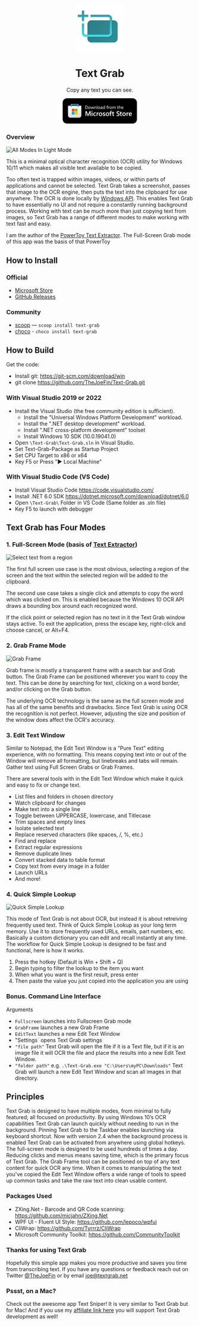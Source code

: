 <p align="center">
  <img width="128" align="center" src="images/TealSelect.png">
</p>
<h1 align="center">
  Text Grab
</h1>
<p align="center">
  Copy any text you can see.
</p>
<p align="center">
  <a href="https://www.microsoft.com/en-us/p/text-grab/9mznkqj7sl0b?cid=TextGrabGitHub" target="_blank">
    <img src="images/storeBadge.png" width="200" alt="Store link" />
  </a>
</p>

### Overview
![All Modes In Light Mode](images/All-Modes-Light.png)

This is a minimal optical character recognition (OCR) utility for Windows 10/11 which makes all visible text available to be copied. 

Too often text is trapped within images, videos, or within parts of applications and cannot be selected. Text Grab takes a screenshot, passes that image to the OCR engine, then puts the text into the clipboard for use anywhere. The OCR is done locally by [Windows API](https://docs.microsoft.com/en-us/uwp/api/Windows.Media.Ocr). This enables Text Grab to have essentially no UI and not require a constantly running background process. Working with text can be much more than just copying text from images, so Text Grab has a range of different modes to make working with text fast and easy. 

I am the author of the [PowerToy Text Extractor](https://learn.microsoft.com/en-us/windows/powertoys/text-extractor). The Full-Screen Grab mode of this app was the basis of that PowerToy

## How to Install

### Official

- [Microsoft Store](https://www.microsoft.com/en-us/p/text-grab/9mznkqj7sl0b?cid=TextGrabGitHub)
- [GitHub Releases](https://github.com/TheJoeFin/Text-Grab/releases/latest)

### Community

- [scoop](https://scoop.sh/) — `scoop install text-grab`
- [choco](https://community.chocolatey.org) - `choco install text-grab`

## How to Build
Get the code:
- Install git: https://git-scm.com/download/win
- git clone https://github.com/TheJoeFin/Text-Grab.git

### With Visual Studio 2019 or 2022
- Install the Visual Studio (the free community edition is sufficient).
    - Install the "Universal Windows Platform Development" workload.
    - Install the ".NET desktop development" workload.
    - Install ".NET cross-platform development" toolset
    - Install Windows 10 SDK (10.0.19041.0)
- Open `\Text-Grab\Text-Grab.sln` in Visual Studio.
- Set Text-Grab-Package as Startup Project
- Set CPU Target to x86 or x64
- Key F5 or Press "▶ Local Machine"

### With Visual Studio Code (VS Code)
- Install Visual Studio Code https://code.visualstudio.com/
- Install .NET 6.0 SDK https://dotnet.microsoft.com/download/dotnet/6.0
- Open `\Text-Grab\` Folder in VS Code (Same folder as .sln file)
- Key F5 to launch with debugger

## Text Grab has Four Modes

### 1. Full-Screen Mode (basis of [Text Extractor](https://learn.microsoft.com/en-us/windows/powertoys/text-extractor))
![Select text from a region](images/FSG-V4.gif)

The first full screen use case is the most obvious, selecting a region of the screen and the text within the selected region will be added to the clipboard.

The second use case takes a single click and attempts to copy the word which was clicked on. This is enabled because the Windows 10 OCR API draws a bounding box around each recognized word. 

If the click point or selected region has no text in it the Text Grab window stays active. To exit the application, press the escape key, right-click and choose cancel, or Alt+F4.

### 2. Grab Frame Mode
![Grab Frame](images/3-2-GF-Editing-Table-2.gif)

Grab frame is mostly a transparent frame with a search bar and Grab button. The Grab Frame can be positioned wherever you want to copy the text. This can be done by searching for text, clicking on a word border, and/or clicking on the Grab button.

The underlying OCR technology is the same as the full screen mode and has all of the same benefits and drawbacks. Since Text Grab is using OCR the recognition is not perfect. However, adjusting the size and position of the window does affect the OCR's accuracy.


### 3. Edit Text Window

Similar to Notepad, the Edit Text Window is a "Pure Text" editing experience, with no formatting. This means copying text into or out of the Window will remove all formatting, but linebreaks and tabs will remain. Gather text using Full Screen Grabs or Grab Frames.

There are several tools with in the Edit Text Window which make it quick and easy to fix or change text.
- List files and folders in chosen directory
- Watch clipboard for changes
- Make text into a single line
- Toggle between UPPERCASE, lowercase, and Titlecase
- Trim spaces and empty lines
- Isolate selected text
- Replace reserved characters (like spaces, /, %, etc.)
- Find and replace
- Extract regular expressions
- Remove duplicate lines
- Convert stacked data to table format
- Copy text from every image in a folder
- Launch URLs
- And more!

### 4. Quick Simple Lookup
![Quick Simple Lookup](images/Quick-Simple-Lookup.gif)

This mode of Text Grab is not about OCR, but instead it is about retreiving frequently used text. Think of Quick Simple Lookup as your long term memory. Use it to store frequently used URLs, emails, part numbers, etc. Basically a custom dictionary you can edit and recall instantly at any time. The workflow for Quick Simple Lookup is designed to be fast and functional, here is how it works.

1. Press the hotkey (Default is Win + Shift + Q)
2. Begin typing to filter the lookup to the item you want
3. When what you want is the first result, press enter
4. Then paste the value you just copied into the application you are using


### Bonus. Command Line Interface

Arguments
- `Fullscreen` launches into Fullscreen Grab mode
- `GrabFrame` launches a new Grab Frame
- `EditText` launches a new Edit Text Window
- "Settings` opens Text Grab settings
- `"file path"` Text Grab will open the file if it is a Text file, but if it is an image file it will OCR the file and place the results into a new Edit Text Window.
- `"folder path"` e.g. `.\Text-Grab.exe "C:\Users\myPC\Downloads"` Text Grab will launch a new Edit Text Window and scan all images in that directory.

## Principles
Text Grab is designed to have multiple modes, from minimal to fully featured; all focused on productivity. By using Windows 10’s OCR capabilities Text Grab can launch quickly without needing to run in the background. Pinning Text Grab to the Taskbar enables launching via keyboard shortcut. Now with version 2.4 when the background process is enabled Text Grab can be activated from anywhere using global hotkeys. The full-screen mode is designed to be used hundreds of times a day. Reducing clicks and menus means saving time, which is the primary focus of Text Grab. The Grab Frame tool can be positioned on top of any text content for quick OCR any time. When it comes to manipulating the text you've copied the Edit Text Window offers a wide range of tools to speed up common tasks and take the raw text into clean usable content.

### Packages Used
- ZXing.Net - Barcode and QR Code scanning: https://github.com/micjahn/ZXing.Net
- WPF UI - Fluent UI Style: https://github.com/lepoco/wpfui
- CliWrap: https://github.com/Tyrrrz/CliWrap
- Microsoft Community Toolkit: https://github.com/CommunityToolkit

### Thanks for using Text Grab
Hopefully this simple app makes you more productive and saves you time from transcribing text.
If you have any questions or feedback reach out on Twitter [@TheJoeFin](http://www.twitter.com/thejoefin) or by email joe@textgrab.net


### Pssst, on a Mac?
Check out the awesome app Text Sniper! It is very similar to Text Grab but for Mac! And if you use my [affiliate link here](https://gumroad.com/a/984365907/NYNNM) you will support Text Grab development as well! 
